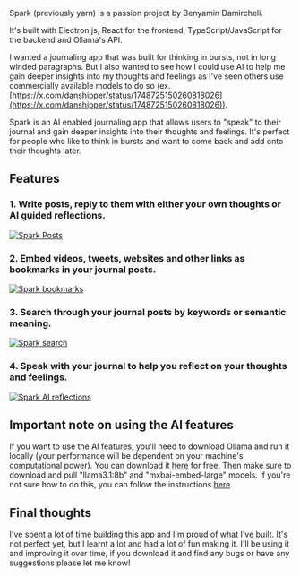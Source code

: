 Spark (previously yarn) is a passion project by Benyamin Damircheli. 

It's built with Electron.js, React for the frontend, TypeScript/JavaScript for the backend and Ollama's API.

I wanted a journaling app that was built for thinking in bursts, not in long winded paragraphs. But I also wanted to see how I could use AI to help me gain deeper insights into my thoughts and feelings as I've seen others use commercially available models to do so (ex. [https://x.com/danshipper/status/1748725150260818026](https://x.com/danshipper/status/1748725150260818026)).

Spark is an AI enabled journaling app that allows users to "speak" to their journal and gain deeper insights into their thoughts and feelings. It's perfect for people who like to think in bursts and want to come back and add onto their thoughts later.

## Features

### 1. Write posts, reply to them with either your own thoughts or AI guided reflections.
[![Spark Posts](https://img.youtube.com/vi/g8-m3qZAPfA/0.jpg)](https://www.youtube.com/watch?v=g8-m3qZAPfA "Spark posts")


### 2. Embed videos, tweets, websites and other links as bookmarks in your journal posts.
[![Spark bookmarks](https://img.youtube.com/vi/mVj9Etl_z5I/0.jpg)](https://youtu.be/mVj9Etl_z5I "Spark bookmarks")


### 3. Search through your journal posts by keywords or semantic meaning.
[![Spark search](https://img.youtube.com/vi/7YPVkkhC55E/0.jpg)](https://youtu.be/7YPVkkhC55E "Spark search")


### 4. Speak with your journal to help you reflect on your thoughts and feelings.
[![Spark AI reflections](https://img.youtube.com/vi/aRu3FbmgELU/0.jpg)](https://youtu.be/aRu3FbmgELU "Spark AI reflections")


## Important note on using the AI features
If you want to use the AI features, you'll need to download Ollama and run it locally (your performance will be dependent on your machine's computational power). You can download it [here](https://ollama.com/download) for free.
Then make sure to download and pull "llama3.1:8b" and "mxbai-embed-large" models. If you're not sure how to do this, you can follow the instructions [here](https://github.com/ollama/ollama/tree/main).

## Final thoughts
I've spent a lot of time building this app and I'm proud of what I've built. It's not perfect yet, but I learnt a lot and had a lot of fun making it. I'll be using it and improving it over time, if you download it and find any bugs or have any suggestions please let me know!







